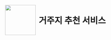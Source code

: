 <div style="display: flex; align-items: center;">
    <img src="https://github.com/user-attachments/assets/f521acdb-4507-4aee-8abd-ac88f80318bb" width="100" height="100" style="margin-right: 10px;">
    <h1 style="margin: 0;">거주지 추천 서비스</h1>
</div>
